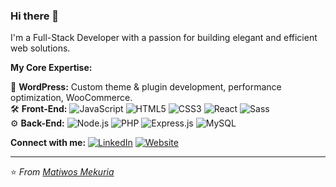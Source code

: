### Hi there 👋

I'm a Full-Stack Developer with a passion for building elegant and efficient web solutions.

**My Core Expertise:**

🧠 **WordPress:** Custom theme & plugin development, performance optimization, WooCommerce.
<br>
🛠 **Front-End:** ![JavaScript](https://img.shields.io/badge/JavaScript-F7DF1E?style=for-the-badge&logo=javascript&logoColor=black) ![HTML5](https://img.shields.io/badge/HTML5-E34F26?style=for-the-badge&logo=html5&logoColor=white) ![CSS3](https://img.shields.io/badge/CSS3-1572B6?style=for-the-badge&logo=css3&logoColor=white) ![React](https://img.shields.io/badge/React-20232A?style=for-the-badge&logo=react&logoColor=61DAFB) ![Sass](https://img.shields.io/badge/Sass-CC6699?style=for-the-badge&logo=sass&logoColor=white)
<br>
⚙️ **Back-End:** ![Node.js](https://img.shields.io/badge/Node.js-339933?style=for-the-badge&logo=nodedotjs&logoColor=white) ![PHP](https://img.shields.io/badge/PHP-777BB4?style=for-the-badge&logo=php&logoColor=white) ![Express.js](https://img.shields.io/badge/Express.js-000000?style=for-the-badge&logo=express&logoColor=white) ![MySQL](https://img.shields.io/badge/MySQL-005C84?style=for-the-badge&logo=mysql&logoColor=white)

**Connect with me:**
[![LinkedIn](https://img.shields.io/badge/LinkedIn-0077B5?style=for-the-badge&logo=linkedin&logoColor=white)](https://www.linkedin.com/in/matiwos-mekuria-31067b246/)
[![Website](https://img.shields.io/badge/Website-FF7139?style=for-the-badge&logo=firefox-browser&logoColor=white)](https://mati.jytradingplc.com/)

---

⭐️ *From [Matiwos Mekuria](https://github.com/YourUsername)*
